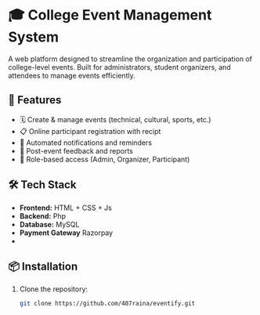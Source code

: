 # 🎓 College Event Management System

A web platform designed to streamline the organization and participation of college-level events. Built for administrators, student organizers, and attendees to manage events efficiently.

## 🚀 Features

- 🗓️ Create & manage events (technical, cultural, sports, etc.)
- 📋 Online participant registration with recipt
- 🔔 Automated notifications and reminders
- 🧾 Post-event feedback and reports
- 👥 Role-based access (Admin, Organizer, Participant)

## 🛠️ Tech Stack

- **Frontend:** HTML + CSS + Js
- **Backend:** Php 
- **Database:** MySQL
- **Payment Gateway** Razorpay
- 
## 📦 Installation

1. Clone the repository:
   ```bash
   git clone https://github.com/407raina/eventify.git
